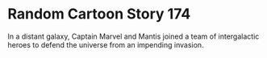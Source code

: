 # Random Cartoon Story 174

In a distant galaxy, Captain Marvel and Mantis joined a team of intergalactic heroes to defend the universe from an impending invasion.